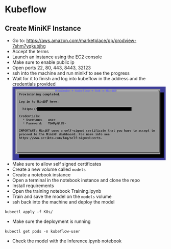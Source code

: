 # Kubeflow

## Create MiniKF Instance

- Go to: <https://aws.amazon.com/marketplace/pp/prodview-7shm7yqkubjhg>
- Accept the terms
- Launch an instance using the EC2 console
- Make sure to enable public ip
- Open ports 22, 80, 443, 8443, 32123
- ssh into the machine and run minikf to see the progress
- Wait for it to finish and log into kubeflow in the address and the credentials provided
![Credengials](/images/creds.png)
- Make sure to allow self signed certificates
- Create a new volume called `models`
- Create a notebook instance
- Open a terminal in the notebook instance and clone the repo
- Install requirements
- Open the training notebook Training.ipynb
- Train and save the model on the `models` volume
- ssh back into the machine and deploy the model

```
kubectl apply -f K8s/
```

- Make sure the deployment is running

```
kubectl get pods -n kubeflow-user
```

- Check the model with the Inference.ipynb notebook
